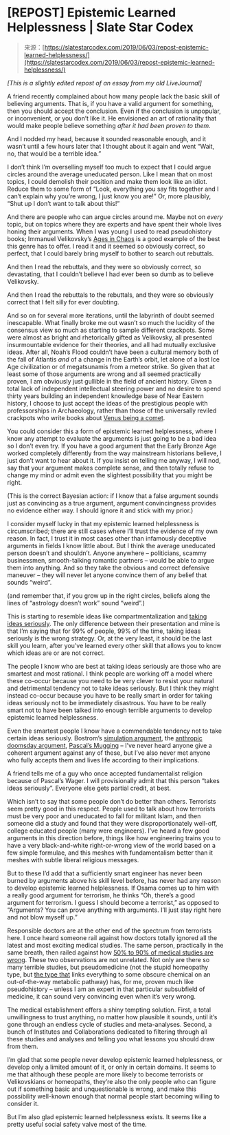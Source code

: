 <!--yml
category: 未分类
date: 2024-05-27 14:43:31
-->

# [REPOST] Epistemic Learned Helplessness | Slate Star Codex

> 来源：[https://slatestarcodex.com/2019/06/03/repost-epistemic-learned-helplessness/](https://slatestarcodex.com/2019/06/03/repost-epistemic-learned-helplessness/)

*[This is a slightly edited repost of an essay from my old LiveJournal]*

A friend recently complained about how many people lack the basic skill of believing arguments. That is, if you have a valid argument for something, then you should accept the conclusion. Even if the conclusion is unpopular, or inconvenient, or you don’t like it. He envisioned an art of rationality that would make people believe something *after it had been proven to them*.

And I nodded my head, because it sounded reasonable enough, and it wasn’t until a few hours later that I thought about it again and went “Wait, no, that would be a terrible idea.”

I don’t think I’m overselling myself too much to expect that I could argue circles around the average uneducated person. Like I mean that on most topics, I could demolish their position and make them look like an idiot. Reduce them to some form of “Look, everything you say fits together and I can’t explain why you’re wrong, I just know you are!” Or, more plausibly, “Shut up I don’t want to talk about this!”

And there are people who can argue circles around me. Maybe not on *every* topic, but on topics where they are experts and have spent their whole lives honing their arguments. When I was young I used to read pseudohistory books; Immanuel Velikovsky’s [Ages in Chaos](http://en.wikipedia.org/wiki/Ages_in_Chaos) is a good example of the best this genre has to offer. I read it and it seemed so obviously correct, so perfect, that I could barely bring myself to bother to search out rebuttals.

And then I read the rebuttals, and they were so obviously correct, so devastating, that I couldn’t believe I had ever been so dumb as to believe Velikovsky.

And then I read the rebuttals to the rebuttals, and they were so obviously correct that I felt silly for ever doubting.

And so on for several more iterations, until the labyrinth of doubt seemed inescapable. What finally broke me out wasn’t so much the lucidity of the consensus view so much as starting to sample different crackpots. Some were almost as bright and rhetorically gifted as Velikovsky, all presented insurmountable evidence for their theories, and all had mutually exclusive ideas. After all, Noah’s Flood couldn’t have been a cultural memory both of the fall of Atlantis *and* of a change in the Earth’s orbit, let alone of a lost Ice Age civilization or of megatsunamis from a meteor strike. So given that at least some of those arguments are wrong and all seemed practically proven, I am obviously just gullible in the field of ancient history. Given a total lack of independent intellectual steering power and no desire to spend thirty years building an independent knowledge base of Near Eastern history, I choose to just accept the ideas of the prestigious people with professorships in Archaeology, rather than those of the universally reviled crackpots who write books about [Venus being a comet](http://en.wikipedia.org/wiki/Worlds_in_Collision).

You could consider this a form of epistemic learned helplessness, where I know any attempt to evaluate the arguments is just going to be a bad idea so I don’t even try. If you have a good argument that the Early Bronze Age worked completely differently from the way mainstream historians believe, I just don’t want to hear about it. If you insist on telling me anyway, I will nod, say that your argument makes complete sense, and then totally refuse to change my mind or admit even the slightest possibility that you might be right.

(This is the correct Bayesian action: if I know that a false argument sounds just as convincing as a true argument, argument convincingness provides no evidence either way. I should ignore it and stick with my prior.)

I consider myself lucky in that my epistemic learned helplessness is circumscribed; there are still cases where I’ll trust the evidence of my own reason. In fact, I trust it in most cases other than infamously deceptive arguments in fields I know little about. But I think the average uneducated person doesn’t and shouldn’t. Anyone anywhere – politicians, scammy businessmen, smooth-talking romantic partners – would be able to argue them into anything. And so they take the obvious and correct defensive maneuver – they will never let anyone convince them of any belief that sounds “weird”.

(and remember that, if you grow up in the right circles, beliefs along the lines of “astrology doesn’t work” sound “weird”.)

This is starting to resemble ideas like compartmentalization and [taking ideas seriously](http://lesswrong.com/lw/2l6/taking_ideas_seriously/). The only difference between their presentation and mine is that I’m saying that for 99% of people, 99% of the time, taking ideas seriously is the wrong strategy. Or, at the very least, it should be the last skill you learn, after you’ve learned every other skill that allows you to know which ideas are or are not correct.

The people I know who are best at taking ideas seriously are those who are smartest and most rational. I think people are working off a model where these co-occur because you need to be very clever to resist your natural and detrimental tendency not to take ideas seriously. But I think they might instead co-occur because you have to be really smart in order for taking ideas seriously not to be immediately disastrous. You have to be really smart not to have been talked into enough terrible arguments to develop epistemic learned helplessness.

Even the smartest people I know have a commendable tendency not to take certain ideas seriously. Bostrom’s [simulation argument](http://en.wikipedia.org/wiki/Simulation_argument#Origins), the [anthropic doomsday argument](http://en.wikipedia.org/wiki/Doomsday_argument), [Pascal’s Mugging](http://wiki.lesswrong.com/wiki/Pascal%27s_mugging) – I’ve never heard anyone give a coherent argument against any of these, but I’ve also never met anyone who fully accepts them and lives life according to their implications.

A friend tells me of a guy who once accepted fundamentalist religion because of Pascal’s Wager. I will provisionally admit that this person “takes ideas seriously”. Everyone else gets partial credit, at best.

Which isn’t to say that some people don’t do better than others. Terrorists seem pretty good in this respect. People used to talk about how terrorists must be very poor and uneducated to fall for militant Islam, and then someone did a study and found that they were disproportionately well-off, college educated people (many were engineers). I’ve heard a few good arguments in this direction before, things like how engineering trains you to have a very black-and-white right-or-wrong view of the world based on a few simple formulae, and this meshes with fundamentalism better than it meshes with subtle liberal religious messages.

But to these I’d add that a sufficiently smart engineer has never been burned by arguments above his skill level before, has never had any reason to develop epistemic learned helplessness. If Osama comes up to him with a really good argument for terrorism, he thinks “Oh, there’s a good argument for terrorism. I guess I should become a terrorist,” as opposed to “Arguments? You can prove anything with arguments. I’ll just stay right here and not blow myself up.”

Responsible doctors are at the other end of the spectrum from terrorists here. I once heard someone rail against how doctors totally ignored all the latest and most exciting medical studies. The same person, practically in the same breath, then railed against how [50% to 90% of medical studies are wrong](http://www.plosmedicine.org/article/info%3Adoi/10.1371/journal.pmed.0020124). These two observations are not unrelated. Not only are there so many terrible studies, but pseudomedicine (not the stupid homeopathy type, but [the type that](https://slatestarcodex.com/2018/05/23/should-psychiatry-test-for-lead-more/) links everything to some obscure chemical on an out-of-the-way metabolic pathway) has, for me, proven much like pseudohistory – unless I am an expert in that particular subsubfield of medicine, it can sound very convincing even when it’s very wrong.

The medical establishment offers a shiny tempting solution. First, a total unwillingness to trust anything, no matter how plausible it sounds, until it’s gone through an endless cycle of studies and meta-analyses. Second, a bunch of Institutes and Collaborations dedicated to filtering through all these studies and analyses and telling you what lessons you should draw from them.

I’m glad that some people never develop epistemic learned helplessness, or develop only a limited amount of it, or only in certain domains. It seems to me that although these people are more likely to become terrorists or Velikovskians or homeopaths, they’re also the only people who can figure out if something basic and unquestionable is wrong, and make this possibility well-known enough that normal people start becoming willing to consider it.

But I’m also glad epistemic learned helplessness exists. It seems like a pretty useful social safety valve most of the time.